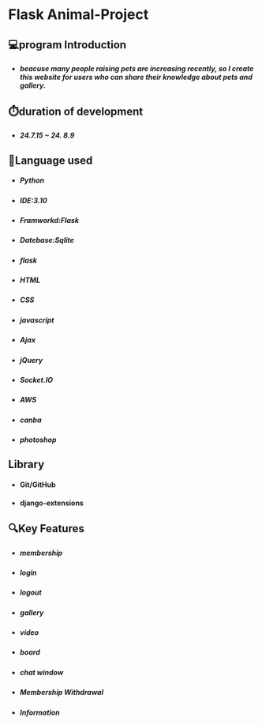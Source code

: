 **Flask Animal-Project**
=====================================================================================
💻program Introduction
--------------------------------------------------------------------------------------
* ##### beacuse many people raising pets are increasing recently, so I create this website for users who can share their knowledge about pets and gallery.

⏱️duration of development
--------------------------------------------------------------------------------------
* ##### 24.7.15 ~ 24. 8.9

📌Language used
--------------------------------------------------------------------------------------
* ##### Python
* ##### IDE:3.10
* ##### Framworkd:Flask
* ##### Datebase:Sqlite
* ##### flask
* ##### HTML
* ##### CSS
* ##### javascript
* ##### Ajax
* ##### jQuery
* ##### Socket.IO
* ##### AWS
* ##### canba
* ##### photoshop
  
Library
--------------------------------------------------------------------------------------
* #### Git/GitHub
* #### django-extensions


🔍Key Features
--------------------------------------------------------------------------------------
* ##### membership
* ##### login
* ##### logout
* ##### gallery
* ##### video
* ##### board
* ##### chat window
* ##### Membership Withdrawal
* ##### Information

